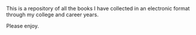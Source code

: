 This is a repository of all the books I have collected in an electronic format through my college and career years. 

Please enjoy.
